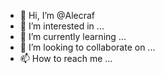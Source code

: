 - 👋 Hi, I’m @Alecraf
- 👀 I’m interested in ...
- 🌱 I’m currently learning ...
- 💞️ I’m looking to collaborate on ...
- 📫 How to reach me ...

<!---
Alecraf/Alecraf is a ✨ special ✨ repository because its `README.md` (this file) appears on your GitHub profile.
You can click the Preview link to take a look at your changes.
--->
